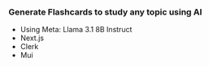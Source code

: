 ### Generate Flashcards to study any topic using AI
- Using Meta: Llama 3.1 8B Instruct
- Next.js
- Clerk
- Mui
